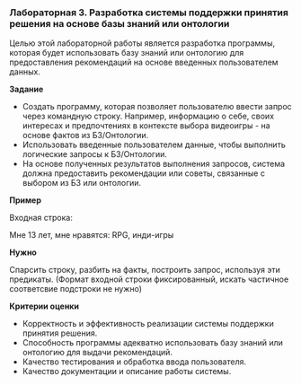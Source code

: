 ### Лабораторная 3. **Разработка системы поддержки принятия решения на основе базы знаний или онтологии**

Целью этой лабораторной работы является разработка программы, которая будет использовать базу знаний или онтологию для предоставления рекомендаций на основе введенных пользователем данных.

******Задание******

- Создать программу, которая позволяет пользователю ввести запрос через командную строку. Например, информацию о себе, своих интересах и предпочтениях в контексте выбора видеоигры - на основе фактов из БЗ/Онтологии.
- Использовать введенные пользователем данные, чтобы выполнить логические запросы к  БЗ/Онтологии.
- На основе полученных результатов выполнения запросов, система должна предоставить рекомендации или советы, связанные с выбором из БЗ или онтологии.

**Пример**

Входная строка:

Мне 13 лет, мне нравятся: RPG, инди-игры

**Нужно**

Спарсить строку, разбить на факты, построить запрос, используя эти предикаты. (Формат входной строки фиксированный, искать частичное соответсвие подстроки не нужно)

******************************Критерии оценки******************************

- Корректность и эффективность реализации системы поддержки принятия решения.
- Способность программы адекватно использовать базу знаний или онтологию для выдачи рекомендаций.
- Качество тестирования и обработка ввода пользователя.
- Качество документации и описание работы системы.